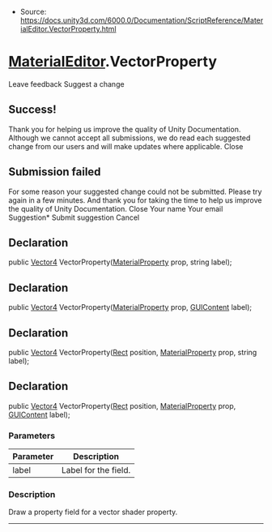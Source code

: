 * Source: https://docs.unity3d.com/6000.0/Documentation/ScriptReference/MaterialEditor.VectorProperty.html

#  [MaterialEditor](https://docs.unity3d.com/6000.0/Documentation/ScriptReference/MaterialEditor.html).VectorProperty
Leave feedback
Suggest a change
## Success!
Thank you for helping us improve the quality of Unity Documentation. Although we cannot accept all submissions, we do read each suggested change from our users and will make updates where applicable.
Close
## Submission failed
For some reason your suggested change could not be submitted. Please <a>try again</a> in a few minutes. And thank you for taking the time to help us improve the quality of Unity Documentation.
Close
Your name Your email Suggestion* Submit suggestion
Cancel
## Declaration
public [Vector4](https://docs.unity3d.com/6000.0/Documentation/ScriptReference/Vector4.html) VectorProperty([MaterialProperty](https://docs.unity3d.com/6000.0/Documentation/ScriptReference/MaterialProperty.html) prop, string label); 
## Declaration
public [Vector4](https://docs.unity3d.com/6000.0/Documentation/ScriptReference/Vector4.html) VectorProperty([MaterialProperty](https://docs.unity3d.com/6000.0/Documentation/ScriptReference/MaterialProperty.html) prop, [GUIContent](https://docs.unity3d.com/6000.0/Documentation/ScriptReference/GUIContent.html) label); 
## Declaration
public [Vector4](https://docs.unity3d.com/6000.0/Documentation/ScriptReference/Vector4.html) VectorProperty([Rect](https://docs.unity3d.com/6000.0/Documentation/ScriptReference/Rect.html) position, [MaterialProperty](https://docs.unity3d.com/6000.0/Documentation/ScriptReference/MaterialProperty.html) prop, string label); 
## Declaration
public [Vector4](https://docs.unity3d.com/6000.0/Documentation/ScriptReference/Vector4.html) VectorProperty([Rect](https://docs.unity3d.com/6000.0/Documentation/ScriptReference/Rect.html) position, [MaterialProperty](https://docs.unity3d.com/6000.0/Documentation/ScriptReference/MaterialProperty.html) prop, [GUIContent](https://docs.unity3d.com/6000.0/Documentation/ScriptReference/GUIContent.html) label); 
### Parameters
Parameter | Description  
---|---  
label | Label for the field.  
### Description
Draw a property field for a vector shader property.
* * *
